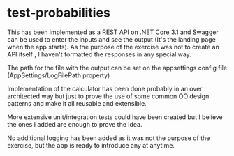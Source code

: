 # test-probabilities

This has been implemented as a REST API on .NET Core 3.1 and Swagger can be used to enter the inputs and see the output (It's the landing page when the app starts). As the purpose of the exercise was not to create an API itself , I haven't formatted the responses in any special way.

The path for the file with the output can be set on the appsettings config file (AppSettings/LogFilePath property)

Implementation of the calculator has been done probably in an over architected way but just to prove the use of some common OO design patterns and make it all reusable and extensible. 

More extensive unit/integration tests could have been created but I believe the ones I added are enough to prove the idea.

No additional logging has been added as it was not the purpose of the exercise, but the app is ready to introduce any at anytime.
